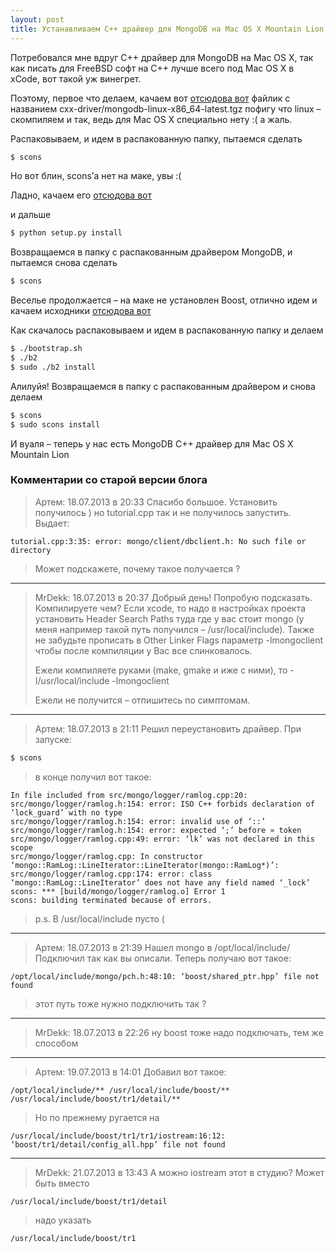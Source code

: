 ```yaml
---
layout: post
title: Устанавливаем C++ драйвер для MongoDB на Mac OS X Mountain Lion
---
```


Потребовался мне вдруг С++ драйвер для MongoDB на Mac OS X, так как писать для FreeBSD софт на С++ лучше всего под Mac OS X в xCode, вот такой уж винегрет.

Поэтому, первое что делаем, качаем вот [отсюдова вот](http://dl.mongodb.org/dl/cxx-driver) файлик с названием cxx-driver/mongodb-linux-x86_64-latest.tgz пофигу что linux – скомпиляем и так, ведь для Mac OS X специально нету :( а жаль.

Распаковываем, и идем в распакованную папку, пытаемся сделать

``` bash
$ scons
```

Но вот блин, scons’а нет на маке, увы :(

Ладно, качаем его [отсюдова вот](http://prdownloads.sourceforge.net/scons/scons-2.3.0.tar.gz)

и дальше

``` bash
$ python setup.py install
```

Возвращаемся в папку с распакованным драйвером MongoDB, и пытаемся снова сделать

``` bash
$ scons
```

Веселье продолжается – на маке не установлен Boost, отлично идем и качаем исходники [отсюдова вот](http://www.boost.org/users/download/)

Как скачалось распаковываем и идем в распакованную папку и делаем

``` bash
$ ./bootstrap.sh
$ ./b2
$ sudo ./b2 install
```

Алилуйя! Возвращаемся в папку с распакованным драйвером и снова делаем

``` bash
$ scons
$ sudo scons install
```

И вуаля – теперь у нас есть MongoDB C++ драйвер для Mac OS X Mountain Lion

### Комментарии со старой версии блога

 > Артем:
 > 18.07.2013 в 20:33
 > Спасибо большое. Установить получилось ) но tutorial.cpp так и не получилось запустить. Выдает:

```
tutorial.cpp:3:35: error: mongo/client/dbclient.h: No such file or directory
```

 > Может подскажете, почему такое получается ?

---

 > MrDekk:
 > 18.07.2013 в 20:37
 > Добрый день!
 > Попробую подсказать. Компилируете чем? Если xcode, то надо в настройках проекта установить Header Search Paths туда где у вас стоит mongo (у меня например такой путь получился – /usr/local/include). Также не забудьте прописать в Other Linker Flags параметр -lmongoclient чтобы после компиляции у Вас все слинковалось.
 >
 > Ежели компиляете руками (make, gmake и иже с ними), то -I/usr/local/include -lmongoclient
 >
 > Ежели не получится – отпишитесь по симптомам.

---

 > Артем:
 > 18.07.2013 в 21:11
 > Решил переустановить драйвер. При запуске:

``` bash
$ scons
```

 > в конце получил вот такое:

```
In file included from src/mongo/logger/ramlog.cpp:20:
src/mongo/logger/ramlog.h:154: error: ISO C++ forbids declaration of ‘lock_guard’ with no type
src/mongo/logger/ramlog.h:154: error: invalid use of ‘::’
src/mongo/logger/ramlog.h:154: error: expected ‘;’ before » token
src/mongo/logger/ramlog.cpp:49: error: ‘lk’ was not declared in this scope
src/mongo/logger/ramlog.cpp: In constructor ‘mongo::RamLog::LineIterator::LineIterator(mongo::RamLog*)’:
src/mongo/logger/ramlog.cpp:174: error: class ‘mongo::RamLog::LineIterator’ does not have any field named ‘_lock’
scons: *** [build/mongo/logger/ramlog.o] Error 1
scons: building terminated because of errors.
```

 > p.s. В /usr/local/include пусто (

---

 > Артем:
 > 18.07.2013 в 21:39
 > Нашел mongo в /opt/local/include/
 > Подключил так как вы описали. Теперь получаю вот такое:

```
/opt/local/include/mongo/pch.h:48:10: ‘boost/shared_ptr.hpp’ file not found
```

 > этот путь тоже нужно подключить так ?

---

 > MrDekk:
 > 18.07.2013 в 22:26
 > ну boost тоже надо подключать, тем же способом

---

 > Артем:
 > 19.07.2013 в 14:01
 > Добавил вот такое:

```
/opt/local/include/** /usr/local/include/boost/** /usr/local/include/boost/tr1/detail/**
```

 > Но по прежнему ругается на

```
/usr/local/include/boost/tr1/tr1/iostream:16:12: ‘boost/tr1/detail/config_all.hpp’ file not found
```

---

 > MrDekk:
 > 21.07.2013 в 13:43
 > А можно iostream этот в студию?
 > Может быть вместо

```
/usr/local/include/boost/tr1/detail
```

 > надо указать

```
/usr/local/include/boost/tr1
```
